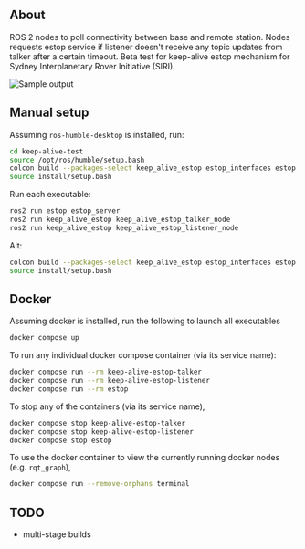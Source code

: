 ## About
ROS 2 nodes to poll connectivity between base and remote station. Nodes requests estop service if listener doesn't receive any topic updates from talker after a certain timeout. Beta test for keep-alive estop mechanism for Sydney Interplanetary Rover Initiative (SIRI).

![Sample output](docs/image.png)

## Manual setup
Assuming `ros-humble-desktop` is installed, run:

```bash
cd keep-alive-test
source /opt/ros/humble/setup.bash
colcon build --packages-select keep_alive_estop estop_interfaces estop --symlink-install --cmake-args -DCMAKE_EXPORT_COMPILE_COMMANDS=ON 
source install/setup.bash
```
Run each executable:
```bash
ros2 run estop estop_server
ros2 run keep_alive_estop keep_alive_estop_talker_node
ros2 run keep_alive_estop keep_alive_estop_listener_node
```

Alt:
```bash
colcon build --packages-select keep_alive_estop estop_interfaces estop --symlink-install --cmake-args -DCMAKE_EXPORT_COMPILE_COMMANDS=ON &&
source install/setup.bash
```

## Docker
Assuming docker is installed, run the following to launch all executables

```bash
docker compose up
```

To run any individual docker compose container (via its service name):

```bash
docker compose run --rm keep-alive-estop-talker
docker compose run --rm keep-alive-estop-listener
docker compose run --rm estop
```

To stop any of the containers (via its service name),

```bash
docker compose stop keep-alive-estop-talker
docker compose stop keep-alive-estop-listener
docker compose stop estop
```

To use the docker container to view the currently running docker nodes (e.g. `rqt_graph`),

```bash
docker compose run --remove-orphans terminal
```

## TODO
- multi-stage builds
